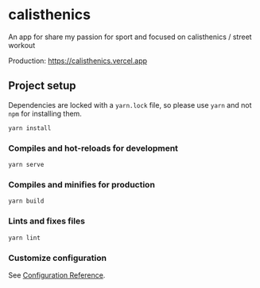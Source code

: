 # calisthenics

An app for share my passion for sport and focused on calisthenics / street workout

Production: <https://calisthenics.vercel.app>

## Project setup

Dependencies are locked with a `yarn.lock` file, so please use `yarn` and not
`npm` for installing them.

```
yarn install
```

### Compiles and hot-reloads for development

```
yarn serve
```

### Compiles and minifies for production

```
yarn build
```

### Lints and fixes files

```
yarn lint
```

### Customize configuration

See [Configuration Reference](https://cli.vuejs.org/config/).
